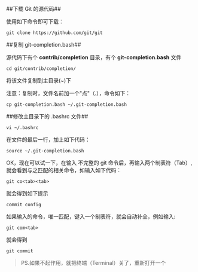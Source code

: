 ##下载 Git 的源代码##

使用如下命令即可下载：

	git clone https://github.com/git/git

##复制 git-completion.bash##

源代码下有个 **contrib/completion** 目录，有个 **git-completion.bash** 文件

	cd git/contrib/completion/

将该文件复制到主目录(~)下

注意：复制时，文件名前加一个"点"（.），命令如下：

	cp git-completion.bash ~/.git-completion.bash

##修改主目录下的 .bashrc 文件##

	vi ~/.bashrc

在文件的最后一行，加上如下代码：

	source ~/.git-completion.bash

OK，现在可以试一下，在输入 不完整的 git 命令后，再输入两个制表符（Tab）,就会看到与之匹配的相关命令，如输入如下代码：

	git co<tab><tab>

就会得到如下提示

	commit config

如果输入的命令，唯一匹配，键入一个制表符，就会自动补全，例如输入:

	git com<tab>

就会得到

	git commit 


> PS.如果不起作用，就把终端（Terminal）关了，重新打开一个
